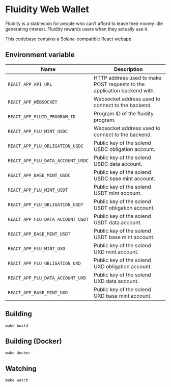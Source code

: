 # Fluidity Web Wallet

Fluidity is a stablecoin for people who can’t afford to leave their
money idle generating interest. Fluidity rewards users when they actually
use it.

This codebase contains a Solana-compatible React webapp.

## Environment variable

|                Name                 |                                Description
|-------------------------------------|-----------------------------------------------------------------------------------|
| `REACT_APP_API_URL`                 | HTTP address used to make POST requests to the application backend with.          |
| `REACT_APP_WEBSOCKET`               | Websocket address used to connect to the backend.                                 |
| `REACT_APP_FLUID_PROGRAM_ID`        | Program ID of the fluidity program.                                               |
| `REACT_APP_FLU_MINT_USDC`           | Websocket address used to connect to the backend.                                 |
| `REACT_APP_FLU_OBLIGATION_USDC`     | Public key of the solend USDC obligation account.                                 |
| `REACT_APP_FLU_DATA_ACCOUNT_USDC`   | Public key of the solend USDC data account.                                       |
| `REACT_APP_BASE_MINT_USDC`          | Public key of the solend USDC base mint account.                                  |
| `REACT_APP_FLU_MINT_USDT`           | Public key of the solend USDT mint account.                                       |
| `REACT_APP_FLU_OBLIGATION_USDT`     | Public key of the solend USDT obligation account.                                 |
| `REACT_APP_FLU_DATA_ACCOUNT_USDT`   | Public key of the solend USDT data account.                                       |
| `REACT_APP_BASE_MINT_USDT`          | Public key of the solend USDT base mint account.                                  |
| `REACT_APP_FLU_MINT_UXD`            | Public key of the solend UXD mint account.                                        |
| `REACT_APP_FLU_OBLIGATION_UXD`      | Public key of the solend UXD obligation account.                                  |
| `REACT_APP_FLU_DATA_ACCOUNT_UXD`    | Public key of the solend UXD data account.                                        |
| `REACT_APP_BASE_MINT_UXD`           | Public key of the solend UXD base mint account.                                   |

## Building

	make build

## Building (Docker)

	make docker

## Watching

	make watch
